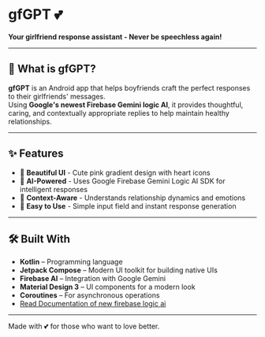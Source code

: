 # gfGPT 💕

**Your girlfriend response assistant - Never be speechless again!**

---

## 🚀 What is gfGPT?

**gfGPT** is an Android app that helps boyfriends craft the perfect responses to their girlfriends' messages.  
Using **Google's newest Firebase Gemini logic AI**, it provides thoughtful, caring, and contextually appropriate replies to help maintain healthy relationships.

---

## ✨ Features

- 🎨 **Beautiful UI** - Cute pink gradient design with heart icons  
- 🤖 **AI-Powered** - Uses Google Firebase Gemini Logic AI SDK for intelligent responses
- 💬 **Context-Aware** - Understands relationship dynamics and emotions  
- 📱 **Easy to Use** - Simple input field and instant response generation  

---

## 🛠️ Built With

- **Kotlin** – Programming language  
- **Jetpack Compose** – Modern UI toolkit for building native UIs  
- **Firebase AI** – Integration with Google Gemini  
- **Material Design 3** – UI components for a modern look  
- **Coroutines** – For asynchronous operations
- [Read Documentation of new firebase logic ai](https://firebase.google.com/docs/ai-logic)

---

Made with 💕 for those who want to love better.
